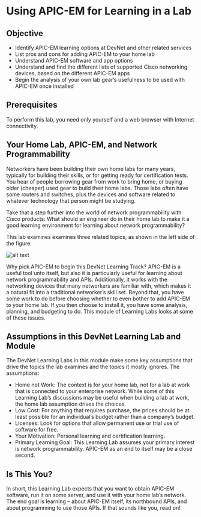 
# Using APIC-EM for Learning in a Lab
## Objective

- Identify APIC-EM learning options at DevNet and other related services
- List pros and cons for adding APIC-EM to your home lab
- Understand APIC-EM software and app options
- Understand and find the different lists of supported Cisco networking devices, based on the different APIC-EM apps 
- Begin the analysis of your own lab gear’s usefulness to be used with APIC-EM once installed

## Prerequisites
To perform this lab, you need only yourself and a web browser with Internet connectivity.
 
## Your Home Lab, APIC-EM, and Network Programmability
Networkers have been building their own home labs for many years, typically for building their skills, or for getting ready for certification tests. You hear of people borrowing gear from work to bring home, or buying older (cheaper) used gear to build their home labs. Those labs often have some routers and switches, plus the devices and software related to whatever technology that person might be studying.

Take that a step further into the world of network programmability with Cisco products:
What should an engineer do in their home lab to make it a good learning environment for learning about network programmability? 

This lab examines examines three related topics, as shown in the left side of the figure:

![alt text](/posts/files/home-lab-network/assets/images/apic-1.png)
 

Why pick APIC-EM to begin this DevNet Learning Track? APIC-EM is a useful tool unto itself, but also it is particularly useful for learning about network programmability and APIs. Additionally, it works with the networking devices that many networkers are familiar with, which makes it a natural fit into a traditional networker’s skill set. Beyond that, you have some work to do before choosing whether to even bother to add APIC-EM to your home lab. If you then choose to install it, you have some analysis, planning, and budgeting to do. This module of Learning Labs looks at some of these issues. 

## Assumptions in this DevNet Learning Lab and Module 
The DevNet Learning Labs in this module make some key assumptions that drive the topics the lab examines and the topics it mostly ignores. The assumptions:

- Home not Work: The context is for your home lab, not for a lab at work that is connected to your enterprise network. While some of this Learning Lab’s discussions may be useful when building a lab at work, the home lab assumption drives the choices.  
- Low Cost: For anything that requires purchase, the prices should be at least possible for an individual’s budget rather than a company’s budget.
- Licenses: Look for options that allow permanent use or trial use of software for free.
- Your Motivation: Personal learning and certification learning.
- Primary Learning Goal: This Learning Lab assumes your primary interest is network programmability. APIC-EM as an end to itself may be a close second.


##  Is This You?
In short, this Learning Lab expects that you want to obtain APIC-EM software, run it on some server, and use it with your home lab’s network. The end goal is learning – about APIC-EM itself, its northbound APIs, and about programming to use those APIs. If that sounds like you, read on!

